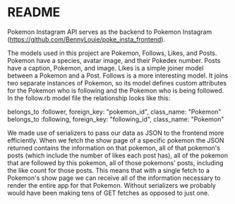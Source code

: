 # README

Pokemon Instagram API serves as the backend to Pokemon Instagram (https://github.com/BennyLouie/poke_insta_frontend). 

The models used in this project are Pokemon, Follows, Likes, and Posts. Pokemon have a species, avatar image, and their Pokedex number. Posts have a caption, Pokemon, and image. Likes is a simple joiner model between a Pokemon and a Post. Follows is a more interesting model. It joins two separate instances of Pokemon, so its model defines custom attributes for the Pokemon who is following and the Pokemon who is being followed. In the follow.rb model file the relationship looks like this: 

belongs_to :follower, foreign_key: "pokemon_id", class_name: "Pokemon"
belongs_to :following, foreign_key: "following_id", class_name: "Pokemon"

We made use of serializers to pass our data as JSON to the frontend more efficiently. When we fetch the show page of a specific pokemon the JSON returned contains the information on that pokemon, all of that pokemon's posts (which include the number of likes each post has), all of the pokemon that  are followed by this pokemon, all of those pokemons' posts, including the like count for those posts. This means that with a single fetch to a Pokemon's show page we can receive all of the information necessary to render the entire app for that Pokemon. Without serializers we probably would have been making tens of GET fetches as opposed to just one. 
